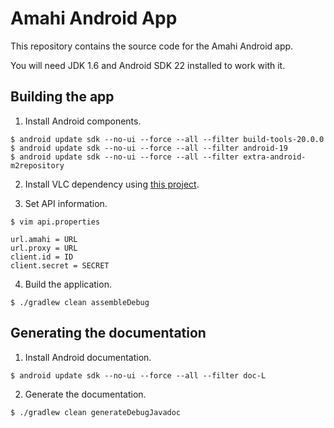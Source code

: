 # Amahi Android App

This repository contains the source code for the Amahi Android app.

You will need JDK 1.6 and Android SDK 22 installed to work with it.

## Building the app

1. Install Android components.

  ```
  $ android update sdk --no-ui --force --all --filter build-tools-20.0.0
  $ android update sdk --no-ui --force --all --filter android-19
  $ android update sdk --no-ui --force --all --filter extra-android-m2repository
  ```

2. Install VLC dependency using [this project](https://github.com/ming13/libvlc-android).

3. Set API information.

  ```
  $ vim api.properties
  ```
  ```
  url.amahi = URL
  url.proxy = URL
  client.id = ID
  client.secret = SECRET
  ```

4. Build the application.

  ```
  $ ./gradlew clean assembleDebug
  ```

## Generating the documentation

1. Install Android documentation.

  ```
  $ android update sdk --no-ui --force --all --filter doc-L
  ```

2. Generate the documentation.

  ```
  $ ./gradlew clean generateDebugJavadoc
  ```

